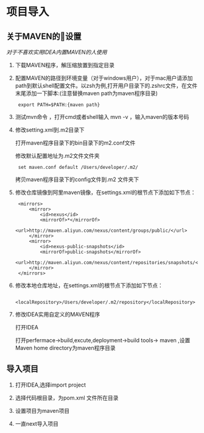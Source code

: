 # 项目导入   

## 关于MAVEN的设置

*对于不喜欢实用IDEA内置MAVEN的人使用*

1. 下载MAVEN程序，解压缩放置到指定目录  

2. 配置MAVEN的路径到环境变量（对于windows用户），对于mac用户请添加path到默认shell配置文件。以zsh为例,打开用户目录下的.zshrc文件，在文件末尾添加一下脚本:(注意替换maven path为maven程序目录)


        export PATH=$PATH:{maven path}

3. 测试mvn命令 ，打开cmd或者shell输入 mvn -v ，输入maven的版本号码

4. 修改setting.xml到.m2目录下   
    

    打开maven程序目录下的bin目录下的m2.conf文件   

    修改默认配置地址为.m2文件文件夹

        set maven.conf default /Users/developer/.m2/
    
    拷贝maven程序目录下的config文件到.m2 文件夹下    

5. 修改仓库镜像到阿里maven镜像，在settings.xml的根节点下添加如下节点：
    
        <mirrors>
            <mirror>
                <id>nexus</id>
                <mirrorOf>*</mirrorOf>
                <url>http://maven.aliyun.com/nexus/content/groups/public/</url>
            </mirror>
            <mirror>
                <id>nexus-public-snapshots</id>
                <mirrorOf>public-snapshots</mirrorOf>
                <url>http://maven.aliyun.com/nexus/content/repositories/snapshots/</url>
            </mirror>
        </mirrors>

6. 修改本地仓库地址，在settings.xml的根节点下添加如下节点：

         <localRepository>/Users/developer/.m2/repository</localRepository>

7. 修改IDEA实用自定义的MAVEN程序

    打开IDEA

    打开perfermace->build,excute,deployment->build tools-> maven ,设置Maven home directory为maven程序目录

## 导入项目

1. 打开IDEA,选择import project

2. 选择代码根目录，为pom.xml 文件所在目录

3. 设置项目为maven项目

4. 一直next导入项目 
